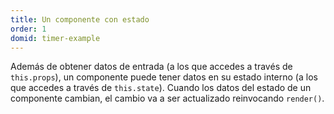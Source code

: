 ```yaml
---
title: Un componente con estado
order: 1
domid: timer-example
---
```


Además de obtener datos de entrada (a los que accedes a través de `this.props`), un componente puede tener datos en su estado interno (a los que accedes a través de `this.state`). Cuando los datos del estado de un componente cambian, el cambio va a ser actualizado reinvocando `render()`.

